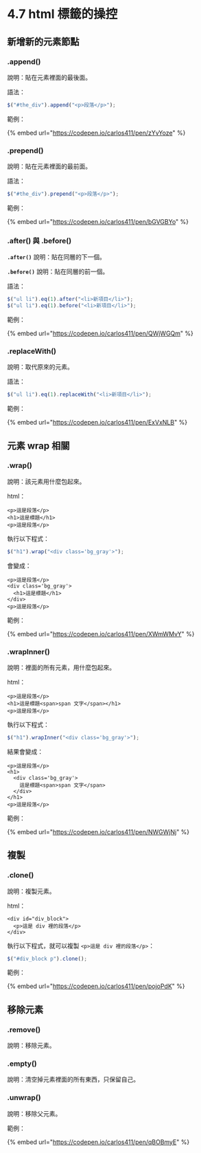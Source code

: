 # 4.7 html 標籤的操控

## 新增新的元素節點

### .append()

說明：貼在元素裡面的最後面。

語法：

```javascript
$("#the_div").append("<p>段落</p>");
```

範例：

{% embed url="https://codepen.io/carlos411/pen/zYvYoze" %}



### .prepend()

說明：貼在元素裡面的最前面。

語法：

```javascript
$("#the_div").prepend("<p>段落</p>");
```

範例：

{% embed url="https://codepen.io/carlos411/pen/bGVGBYo" %}



### .after() 與 .before()

**`.after()`** 說明：貼在同層的下一個。

**`.before()`** 說明：貼在同層的前一個。

語法：

```javascript
$("ul li").eq(1).after("<li>新項目</li>");
$("ul li").eq(1).before("<li>新項目</li>");
```

範例：

{% embed url="https://codepen.io/carlos411/pen/QWjWGQm" %}



### .replaceWith()

說明：取代原來的元素。

語法：

```javascript
$("ul li").eq(1).replaceWith("<li>新項目</li>");
```

範例：

{% embed url="https://codepen.io/carlos411/pen/ExVxNLB" %}

## 元素 wrap 相關

### .wrap()

說明：該元素用什麼包起來。

html：

```markup
<p>這是段落</p>
<h1>這是標題</h1>
<p>這是段落</p>
```

執行以下程式：

```javascript
$("h1").wrap("<div class='bg_gray'>");
```

會變成：

```markup
<p>這是段落</p>
<div class='bg_gray'>
  <h1>這是標題</h1>
</div>
<p>這是段落</p>
```



範例：

{% embed url="https://codepen.io/carlos411/pen/XWmWMvY" %}



### .wrapInner()

說明：裡面的所有元素，用什麼包起來。

html：

```markup
<p>這是段落</p>
<h1>這是標題<span>span 文字</span></h1>
<p>這是段落</p>
```

執行以下程式：

```javascript
$("h1").wrapInner("<div class='bg_gray'>");
```

結果會變成：

```markup
<p>這是段落</p>
<h1>
  <div class='bg_gray'>
    這是標題<span>span 文字</span>
  </div>
</h1>
<p>這是段落</p>
```



範例：

{% embed url="https://codepen.io/carlos411/pen/NWGWjNj" %}





## 複製

### .clone()

說明：複製元素。

html：

```markup
<div id="div_block">
  <p>這是 div 裡的段落</p>
</div>
```

執行以下程式，就可以複製 `<p>這是 div 裡的段落</p>`：

```javascript
$("#div_block p").clone();
```



範例：

{% embed url="https://codepen.io/carlos411/pen/pojoPdK" %}



## 移除元素

### .remove()

說明：移除元素。

### .empty()

說明：清空掉元素裡面的所有東西，只保留自己。

### .unwrap()

說明：移除父元素。



範例：

{% embed url="https://codepen.io/carlos411/pen/qBOBmyE" %}

